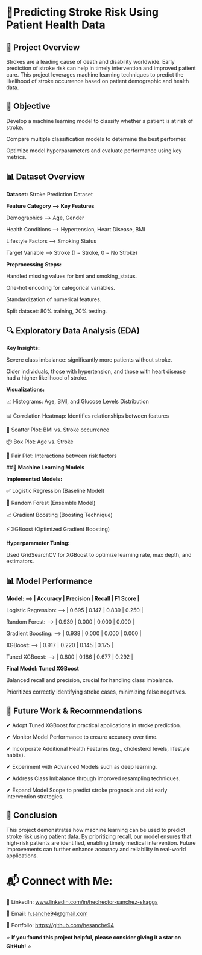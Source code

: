 # 🏥**Predicting Stroke Risk Using Patient Health Data**

## 📌 **Project Overview**

Strokes are a leading cause of death and disability worldwide. Early prediction of stroke risk can help in timely intervention and improved patient care. This project leverages machine learning techniques to predict the likelihood of stroke occurrence based on patient demographic and health data.

## 🎯 **Objective**

Develop a machine learning model to classify whether a patient is at risk of stroke.

Compare multiple classification models to determine the best performer.

Optimize model hyperparameters and evaluate performance using key metrics.

## 📊 **Dataset Overview**

**Dataset:** Stroke Prediction Dataset

**Feature Category -->  Key Features**

Demographics -->  Age, Gender

Health Conditions -->  Hypertension, Heart Disease, BMI

Lifestyle Factors -->  Smoking Status

Target Variable -->  Stroke (1 = Stroke, 0 = No Stroke)

**Preprocessing Steps:**

Handled missing values for bmi and smoking_status.

One-hot encoding for categorical variables.

Standardization of numerical features.

Split dataset: 80% training, 20% testing.

## 🔍 **Exploratory Data Analysis (EDA)**

**Key Insights:**

Severe class imbalance: significantly more patients without stroke.

Older individuals, those with hypertension, and those with heart disease had a higher likelihood of stroke.

**Visualizations:**

📈 Histograms: Age, BMI, and Glucose Levels Distribution

📊 Correlation Heatmap: Identifies relationships between features

🎯 Scatter Plot: BMI vs. Stroke occurrence

📦 Box Plot: Age vs. Stroke

🔗 Pair Plot: Interactions between risk factors

##🤖 **Machine Learning Models**

**Implemented Models:**

✅ Logistic Regression (Baseline Model)

🌳 Random Forest (Ensemble Model)

📈 Gradient Boosting (Boosting Technique)

⚡ XGBoost (Optimized Gradient Boosting)

**Hyperparameter Tuning:**

Used GridSearchCV for XGBoost to optimize learning rate, max depth, and estimators.

## 📊 **Model Performance**

**Model:    -->          |  Accuracy | Precision | Recall | F1 Score  |**

Logistic Regression: -->  |  0.695   |   0.147   |   0.839  |  0.250  |

Random Forest: -->     |  0.939   |   0.000   |   0.000  |  0.000  |

Gradient Boosting: --> |  0.938   |   0.000   |   0.000  |  0.000  |

XGBoost: -->           |  0.917   |   0.220   |   0.145  |  0.175  |

Tuned XGBoost: -->     |  0.800   |   0.186   |   0.677  |  0.292  |

**Final Model: Tuned XGBoost**

Balanced recall and precision, crucial for handling class imbalance.

Prioritizes correctly identifying stroke cases, minimizing false negatives.

## 🔮 **Future Work & Recommendations**

✔ Adopt Tuned XGBoost for practical applications in stroke prediction.

✔ Monitor Model Performance to ensure accuracy over time.

✔ Incorporate Additional Health Features (e.g., cholesterol levels, lifestyle habits).

✔ Experiment with Advanced Models such as deep learning.

✔ Address Class Imbalance through improved resampling techniques.

✔ Expand Model Scope to predict stroke prognosis and aid early intervention strategies.

## 🚀 **Conclusion**

This project demonstrates how machine learning can be used to predict stroke risk using patient data. By prioritizing recall, our model ensures that high-risk patients are identified, enabling timely medical intervention. Future improvements can further enhance accuracy and reliability in real-world applications.

# 📬 **Connect with Me:**

💼 LinkedIn: www.linkedin.com/in/hechector-sanchez-skaggs

📧 Email: h.sanche94@gmail.com

📂 Portfolio: https://github.com/hesanche94

⭐ **If you found this project helpful, please consider giving it a star on GitHub!** ⭐
